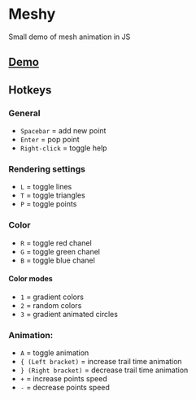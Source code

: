 # Meshy
Small demo of mesh animation in JS

## [Demo](https://lunat1q.github.io/Meshy/)

## Hotkeys

### General
- `Spacebar` = add new point
- `Enter` = pop point
- `Right-click` = toggle help

### Rendering settings

- `L` = toggle lines
- `T` = toggle triangles
- `P` = toggle points

### Color

- `R` = toggle red chanel
- `G` = toggle green chanel
- `B` = toggle blue chanel

#### Color modes

- `1` = gradient colors
- `2` = random colors
- `3` = gradient animated circles

### Animation:

- `A` = toggle animation
- `{ (Left bracket)` = increase trail time animation
- `} (Right bracket)` = decrease trail time animation
- `+` = increase points speed
- `-` = decrease points speed

